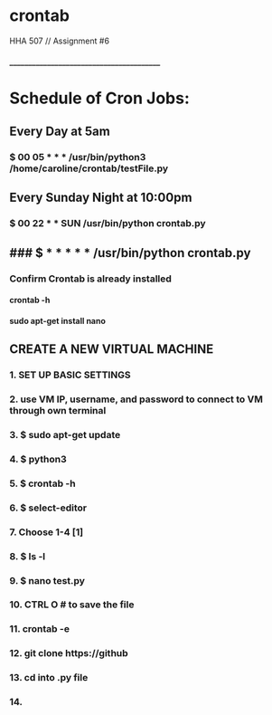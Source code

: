 # crontab
HHA 507 // Assignment #6

#### ________________________________________
# Schedule of Cron Jobs:
## Every Day at 5am
### $ 00 05 * * * /usr/bin/python3 /home/caroline/crontab/testFile.py

## Every Sunday Night at 10:00pm
### $ 00 22 * * SUN /usr/bin/python crontab.py

## ### $ * * * * * /usr/bin/python crontab.py


### Confirm Crontab is already installed
#### crontab -h
#### sudo apt-get install nano

## CREATE A NEW VIRTUAL MACHINE
### 1. SET UP BASIC SETTINGS
### 2. use VM IP, username, and password to connect to VM through own terminal
### 3. $ sudo apt-get update
### 4. $ python3
### 5. $ crontab -h
### 6. $ select-editor
### 7. Choose 1-4 [1]
### 8. $ ls -l
### 9. $ nano test.py
### 10. CTRL O  # to save the file
### 11. crontab -e
### 12. git clone https://github
### 13. cd into .py file
### 14. 
